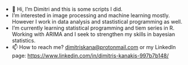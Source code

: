 - 👋 Hi, I’m Dimitri and this is some scripts I did. 
- I’m interested in image processing and machine learning mostly. However I work in data analysis and stastistical programming as well.  
-  I’m currently learning statistical programming and tiem series in R. Working with ARIMA and I seek to strengthen my skills in bayesian statistics. 
- 📫 How to reach me? dimitriskana@protonmail.com or my LinkedIn page: https://www.linkedin.com/in/dimitris-kanakis-997b7b148/ 

<!---
dimitriskana20193/dimitriskana20193 is a ✨ special ✨ repository because its `README.md` (this file) appears on your GitHub profile.
You can click the Preview link to take a look at your changes.
--->
